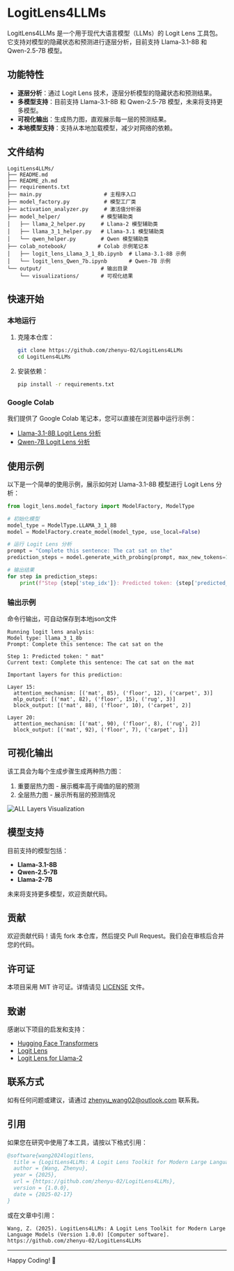 # LogitLens4LLMs

LogitLens4LLMs 是一个用于现代大语言模型（LLMs）的 Logit Lens 工具包。它支持对模型的隐藏状态和预测进行逐层分析，目前支持 Llama-3.1-8B 和 Qwen-2.5-7B 模型。

## 功能特性

- **逐层分析**：通过 Logit Lens 技术，逐层分析模型的隐藏状态和预测结果。
- **多模型支持**：目前支持 Llama-3.1-8B 和 Qwen-2.5-7B 模型，未来将支持更多模型。
- **可视化输出**：生成热力图，直观展示每一层的预测结果。
- **本地模型支持**：支持从本地加载模型，减少对网络的依赖。

## 文件结构

```
LogitLens4LLMs/
├── README.md
├── README_zh.md
├── requirements.txt
├── main.py                    # 主程序入口
├── model_factory.py           # 模型工厂类
├── activation_analyzer.py     # 激活值分析器
├── model_helper/             # 模型辅助类
│   ├── llama_2_helper.py     # Llama-2 模型辅助类
│   ├── llama_3_1_helper.py   # Llama-3.1 模型辅助类
│   └── qwen_helper.py        # Qwen 模型辅助类
├── colab_notebook/          # Colab 示例笔记本
│   ├── logit_lens_Llama_3_1_8b.ipynb  # Llama-3.1-8B 示例
│   └── logit_lens_Qwen_7b.ipynb       # Qwen-7B 示例
└── output/                   # 输出目录
    └── visualizations/       # 可视化结果
```

## 快速开始

### 本地运行

1. 克隆本仓库：
   ```bash
   git clone https://github.com/zhenyu-02/LogitLens4LLMs
   cd LogitLens4LLMs
   ```

2. 安装依赖：
   ```bash
   pip install -r requirements.txt
   ```

### Google Colab

我们提供了 Google Colab 笔记本，您可以直接在浏览器中运行示例：

- [Llama-3.1-8B Logit Lens 分析](https://colab.research.google.com/drive/1OcYRKAsVI-me1zmtnhwoQfdyg6y_SVd3?usp=sharing)
- [Qwen-7B Logit Lens 分析](https://colab.research.google.com/drive/1xpBQSnukiNPka2oQDtLd7sKdQ0gt74PU?usp=sharing)


## 使用示例

以下是一个简单的使用示例，展示如何对 Llama-3.1-8B 模型进行 Logit Lens 分析：

```python
from logit_lens.model_factory import ModelFactory, ModelType

# 初始化模型
model_type = ModelType.LLAMA_3_1_8B
model = ModelFactory.create_model(model_type, use_local=False)

# 运行 Logit Lens 分析
prompt = "Complete this sentence: The cat sat on the"
prediction_steps = model.generate_with_probing(prompt, max_new_tokens=10, print_details=True)

# 输出结果
for step in prediction_steps:
    print(f"Step {step['step_idx']}: Predicted token: {step['predicted_token']}")
```

### 输出示例
命令行输出，可自动保存到本地json文件
```
Running logit lens analysis:
Model type: llama_3_1_8b
Prompt: Complete this sentence: The cat sat on the

Step 1: Predicted token: " mat"
Current text: Complete this sentence: The cat sat on the mat

Important layers for this prediction:

Layer 15:
  attention_mechanism: [('mat', 85), ('floor', 12), ('carpet', 3)]
  mlp_output: [('mat', 82), ('floor', 15), ('rug', 3)]
  block_output: [('mat', 88), ('floor', 10), ('carpet', 2)]

Layer 20:
  attention_mechanism: [('mat', 90), ('floor', 8), ('rug', 2)]
  block_output: [('mat', 92), ('floor', 7), ('carpet', 1)]
```

## 可视化输出

该工具会为每个生成步骤生成两种热力图：

1. 重要层热力图 - 展示概率高于阈值的层的预测
2. 全层热力图 - 展示所有层的预测情况

![ALL Layers Visualization](./output/visualizations/all_layers_step_0.png)

## 模型支持

目前支持的模型包括：

- **Llama-3.1-8B**
- **Qwen-2.5-7B**
- **Llama-2-7B**

未来将支持更多模型，欢迎贡献代码。

## 贡献

欢迎贡献代码！请先 fork 本仓库，然后提交 Pull Request。我们会在审核后合并您的代码。

## 许可证

本项目采用 MIT 许可证。详情请见 [LICENSE](LICENSE) 文件。

## 致谢

感谢以下项目的启发和支持：

- [Hugging Face Transformers](https://github.com/huggingface/transformers)
- [Logit Lens](https://www.lesswrong.com/posts/AcKRB8wDpdaN6v6ru/interpreting-gpt-the-logit-lens)
- [Logit Lens for Llama-2](https://www.lesswrong.com/posts/fJE6tscjGRPnK8C2C/decoding-intermediate-activations-in-llama-2-7b)

## 联系方式

如有任何问题或建议，请通过 [zhenyu_wang02@outlook.com](mailto:zhenyu_wang02@outlook.com) 联系我。

## 引用

如果您在研究中使用了本工具，请按以下格式引用：

```bibtex
@software{wang2024logitlens,
  title = {LogitLens4LLMs: A Logit Lens Toolkit for Modern Large Language Models},
  author = {Wang, Zhenyu},
  year = {2025},
  url = {https://github.com/zhenyu-02/LogitLens4LLMs},
  version = {1.0.0},
  date = {2025-02-17}
}
```

或在文章中引用：

```
Wang, Z. (2025). LogitLens4LLMs: A Logit Lens Toolkit for Modern Large Language Models (Version 1.0.0) [Computer software]. https://github.com/zhenyu-02/LogitLens4LLMs
```

---

Happy Coding! 🚀